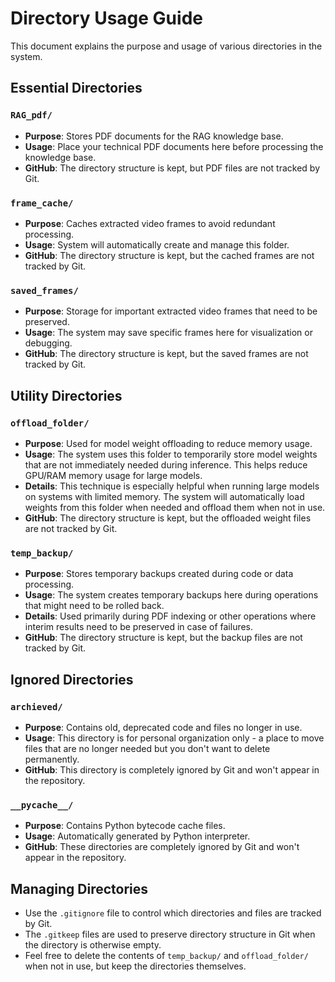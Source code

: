 # Directory Usage Guide

This document explains the purpose and usage of various directories in the system.

## Essential Directories

### `RAG_pdf/`
- **Purpose**: Stores PDF documents for the RAG knowledge base.
- **Usage**: Place your technical PDF documents here before processing the knowledge base.
- **GitHub**: The directory structure is kept, but PDF files are not tracked by Git.

### `frame_cache/`
- **Purpose**: Caches extracted video frames to avoid redundant processing.
- **Usage**: System will automatically create and manage this folder.
- **GitHub**: The directory structure is kept, but the cached frames are not tracked by Git.

### `saved_frames/`
- **Purpose**: Storage for important extracted video frames that need to be preserved.
- **Usage**: The system may save specific frames here for visualization or debugging.
- **GitHub**: The directory structure is kept, but the saved frames are not tracked by Git.

## Utility Directories

### `offload_folder/`
- **Purpose**: Used for model weight offloading to reduce memory usage.
- **Usage**: The system uses this folder to temporarily store model weights that are not immediately needed during inference. This helps reduce GPU/RAM memory usage for large models.
- **Details**: This technique is especially helpful when running large models on systems with limited memory. The system will automatically load weights from this folder when needed and offload them when not in use.
- **GitHub**: The directory structure is kept, but the offloaded weight files are not tracked by Git.

### `temp_backup/`
- **Purpose**: Stores temporary backups created during code or data processing.
- **Usage**: The system creates temporary backups here during operations that might need to be rolled back.
- **Details**: Used primarily during PDF indexing or other operations where interim results need to be preserved in case of failures.
- **GitHub**: The directory structure is kept, but the backup files are not tracked by Git.

## Ignored Directories

### `archieved/`
- **Purpose**: Contains old, deprecated code and files no longer in use.
- **Usage**: This directory is for personal organization only - a place to move files that are no longer needed but you don't want to delete permanently.
- **GitHub**: This directory is completely ignored by Git and won't appear in the repository.

### `__pycache__/`
- **Purpose**: Contains Python bytecode cache files.
- **Usage**: Automatically generated by Python interpreter.
- **GitHub**: These directories are completely ignored by Git and won't appear in the repository.

## Managing Directories

- Use the `.gitignore` file to control which directories and files are tracked by Git.
- The `.gitkeep` files are used to preserve directory structure in Git when the directory is otherwise empty.
- Feel free to delete the contents of `temp_backup/` and `offload_folder/` when not in use, but keep the directories themselves.
